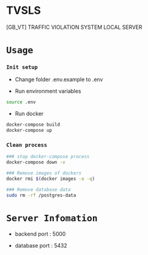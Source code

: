 # TVSLS
[GB_VT] TRAFFIC VIOLATION SYSTEM  LOCAL SERVER


# ```Usage```
### ```Init setup```
 - Change folder .env.example to .env
  
 - Run environment variables
```bash
source .env
```
- Run docker
```bash
docker-compose build
docker-compose up
```

### ```Clean process```
```bash
### stop docker-compose process
docker-compose down -v

### Remove images of dockers
docker rmi $(docker images -a -q)

### Remove database data
sudo rm -rf /postgres-data
```

# ```Server Infomation```

- backend port : 5000

- database port : 5432
